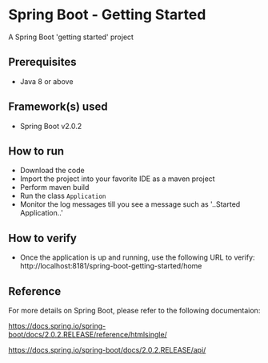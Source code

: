 # Spring Boot - Getting Started

A Spring Boot 'getting started' project

## Prerequisites
- Java 8 or above

## Framework(s) used
- Spring Boot v2.0.2 

## How to run
- Download the code 
- Import the project into your favorite IDE as a maven project
- Perform maven build
- Run the class `Application`
- Monitor the log messages till you see a message such as '..Started Application..'

## How to verify
- Once the application is up and running, use the following URL to verify:   
 http://localhost:8181/spring-boot-getting-started/home

## Reference
For more details on Spring Boot, please refer to the following documentaion:

https://docs.spring.io/spring-boot/docs/2.0.2.RELEASE/reference/htmlsingle/

https://docs.spring.io/spring-boot/docs/2.0.2.RELEASE/api/